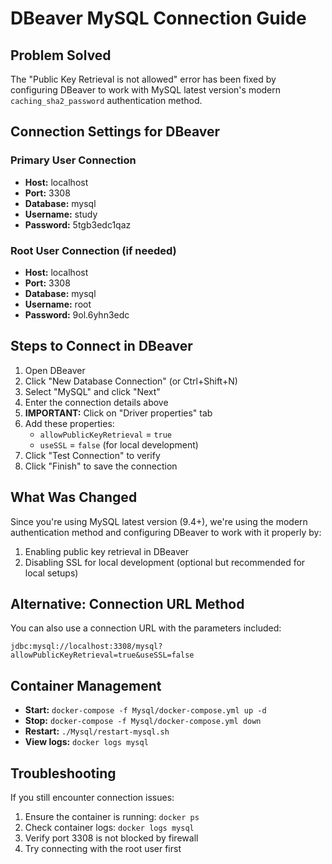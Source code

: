 # DBeaver MySQL Connection Guide

## Problem Solved
The "Public Key Retrieval is not allowed" error has been fixed by configuring DBeaver to work with MySQL latest version's modern `caching_sha2_password` authentication method.

## Connection Settings for DBeaver

### Primary User Connection
- **Host:** localhost
- **Port:** 3308
- **Database:** mysql
- **Username:** study
- **Password:** 5tgb3edc1qaz

### Root User Connection (if needed)
- **Host:** localhost
- **Port:** 3308
- **Database:** mysql
- **Username:** root
- **Password:** 9ol.6yhn3edc

## Steps to Connect in DBeaver

1. Open DBeaver
2. Click "New Database Connection" (or Ctrl+Shift+N)
3. Select "MySQL" and click "Next"
4. Enter the connection details above
5. **IMPORTANT:** Click on "Driver properties" tab
6. Add these properties:
   - `allowPublicKeyRetrieval` = `true`
   - `useSSL` = `false` (for local development)
7. Click "Test Connection" to verify
8. Click "Finish" to save the connection

## What Was Changed

Since you're using MySQL latest version (9.4+), we're using the modern authentication method and configuring DBeaver to work with it properly by:

1. Enabling public key retrieval in DBeaver
2. Disabling SSL for local development (optional but recommended for local setups)

## Alternative: Connection URL Method

You can also use a connection URL with the parameters included:
```
jdbc:mysql://localhost:3308/mysql?allowPublicKeyRetrieval=true&useSSL=false
```

## Container Management

- **Start:** `docker-compose -f Mysql/docker-compose.yml up -d`
- **Stop:** `docker-compose -f Mysql/docker-compose.yml down`
- **Restart:** `./Mysql/restart-mysql.sh`
- **View logs:** `docker logs mysql`

## Troubleshooting

If you still encounter connection issues:

1. Ensure the container is running: `docker ps`
2. Check container logs: `docker logs mysql`
3. Verify port 3308 is not blocked by firewall
4. Try connecting with the root user first
